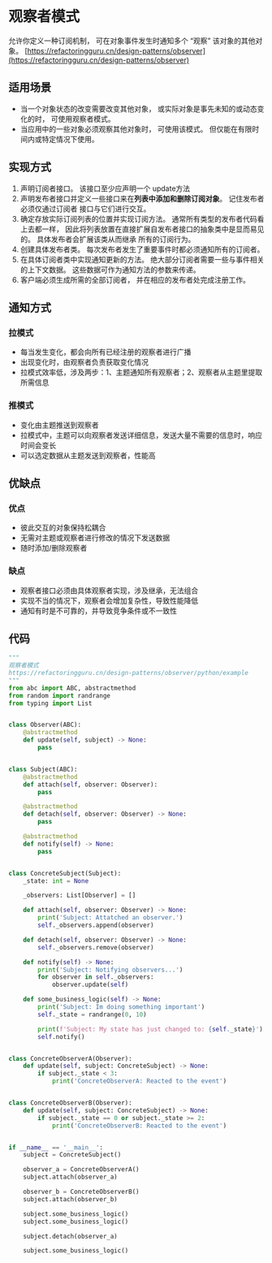 # 观察者模式
允许你定义一种订阅机制， 可在对象事件发生时通知多个 “观察” 该对象的其他对象。
[https://refactoringguru.cn/design-patterns/observer](https://refactoringguru.cn/design-patterns/observer)

## 适用场景
- 当一个对象状态的改变需要改变其他对象， 或实际对象是事先未知的或动态变化的时， 可使用观察者模式。
- 当应用中的一些对象必须观察其他对象时， 可使用该模式。 但仅能在有限时间内或特定情况下使用。

## 实现方式
1. 声明订阅者接口。 该接口至少应声明一个 update方法
2. 声明发布者接口并定义一些接口来在**列表中添加和删除订阅对象**。 记住发布者必须仅通过订阅者
接口与它们进行交互。
3. 确定存放实际订阅列表的位置并实现订阅方法。 通常所有类型的发布者代码看上去都一样， 
因此将列表放置在直接扩展自发布者接口的抽象类中是显而易见的。 具体发布者会扩展该类从而继承
所有的订阅行为。
4. 创建具体发布者类。 每次发布者发生了重要事件时都必须通知所有的订阅者。
5. 在具体订阅者类中实现通知更新的方法。 绝大部分订阅者需要一些与事件相关的上下文数据。 
这些数据可作为通知方法的参数来传递。
6. 客户端必须生成所需的全部订阅者， 并在相应的发布者处完成注册工作。

## 通知方式

### 拉模式
- 每当发生变化，都会向所有已经注册的观察者进行广播
- 出现变化时，由观察者负责获取变化情况
- 拉模式效率低，涉及两步：1、主题通知所有观察者；2、观察者从主题里提取所需信息

### 推模式
- 变化由主题推送到观察者
- 拉模式中，主题可以向观察者发送详细信息，发送大量不需要的信息时，响应时间会变长
- 可以选定数据从主题发送到观察者，性能高

## 优缺点
### 优点
- 彼此交互的对象保持松耦合
- 无需对主题或观察者进行修改的情况下发送数据
- 随时添加/删除观察者

### 缺点
- 观察者接口必须由具体观察者实现，涉及继承，无法组合
- 实现不当的情况下，观察者会增加复杂性，导致性能降低
- 通知有时是不可靠的，并导致竞争条件或不一致性

## 代码
```python
"""
观察者模式
https://refactoringguru.cn/design-patterns/observer/python/example
"""
from abc import ABC, abstractmethod
from random import randrange
from typing import List


class Observer(ABC):
    @abstractmethod
    def update(self, subject) -> None:
        pass


class Subject(ABC):
    @abstractmethod
    def attach(self, observer: Observer):
        pass

    @abstractmethod
    def detach(self, observer: Observer) -> None:
        pass

    @abstractmethod
    def notify(self) -> None:
        pass


class ConcreteSubject(Subject):
    _state: int = None

    _observers: List[Observer] = []

    def attach(self, observer: Observer) -> None:
        print('Subject: Attatched an observer.')
        self._observers.append(observer)

    def detach(self, observer: Observer) -> None:
        self._observers.remove(observer)

    def notify(self) -> None:
        print('Subject: Notifying observers...')
        for observer in self._observers:
            observer.update(self)

    def some_business_logic(self) -> None:
        print('Subject: Im doing something important')
        self._state = randrange(0, 10)

        print(f'Subject: My state has just changed to: {self._state}')
        self.notify()


class ConcreteObserverA(Observer):
    def update(self, subject: ConcreteSubject) -> None:
        if subject._state < 3:
            print('ConcreteObserverA: Reacted to the event')


class ConcreteObserverB(Observer):
    def update(self, subject: ConcreteSubject) -> None:
        if subject._state == 0 or subject._state >= 2:
            print('ConcreteObserverB: Reacted to the event')


if __name__ == '__main__':
    subject = ConcreteSubject()

    observer_a = ConcreteObserverA()
    subject.attach(observer_a)

    observer_b = ConcreteObserverB()
    subject.attach(observer_b)

    subject.some_business_logic()
    subject.some_business_logic()

    subject.detach(observer_a)

    subject.some_business_logic()
```